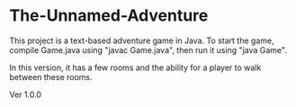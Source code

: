 # The-Unnamed-Adventure

This project is a text-based adventure game in Java. To start the game, compile Game.java using "javac Game.java", then run it using "java Game".

In this version, it has a few rooms and the ability for a player to walk between these rooms.




Ver 1.0.0
